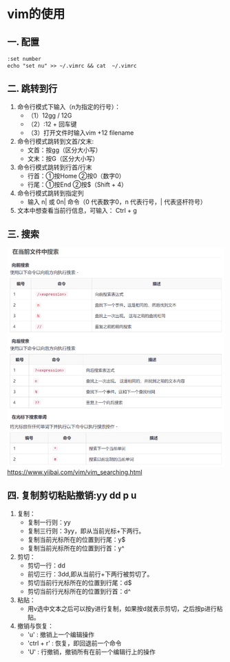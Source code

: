 # vim的使用

## 一. 配置
```
:set number
echo "set nu" >> ~/.vimrc && cat  ~/.vimrc
```

## 二. 跳转到行
1. 命令行模式下输入（n为指定的行号）：
    - （1）12gg / 12G
    - （2）:12 + 回车键
    - （3）打开文件时输入vim +12 filename
1. 命令行模式跳转到文首/文末:
   - 文首：按gg（区分大小写）
   - 文末：按G（区分大小写）
1. 命令行模式跳转到行首/行末
   - 行首：①按Home  ②按0（数字0）
   - 行尾：①按End   ②按$（Shift + 4）
1. 命令行模式跳转到指定列
   - 输入 n| 或 0n| 命令（0 代表数字0，n 代表行号，| 代表竖杆符号）
1. 文本中想查看当前行信息，可输入： Ctrl + g   
## 三. 搜索
![](.images/70295514.png)
https://www.yiibai.com/vim/vim_searching.html

## 四. 复制剪切粘贴撤销:yy dd p u
1. 复制：
   - 复制一行则：yy
   - 复制三行则：3yy，即从当前光标+下两行。
   - 复制当前光标所在的位置到行尾：y$
   - 复制当前光标所在的位置到行首：y^
2. 剪切：
   - 剪切一行：dd
   - 前切三行：3dd,即从当前行+下两行被剪切了。
   - 剪切当前行光标所在的位置到行尾：d$
   - 剪切当前行光标所在的位置到行首：d^
3. 粘贴：
   - 用v选中文本之后可以按y进行复制，如果按d就表示剪切，之后按p进行粘贴。
4. 撤销与恢复：
   - 'u' : 撤销上一个编辑操作
   - 'ctrl + r' : 恢复，即回退前一个命令
   - 'U' : 行撤销，撤销所有在前一个编辑行上的操作

